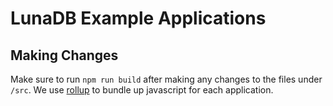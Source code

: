 # LunaDB Example Applications

## Making Changes

Make sure to run `npm run build` after making any changes to the files under `/src`. We use [rollup](https://rollupjs.org/) to bundle up javascript for each application.
